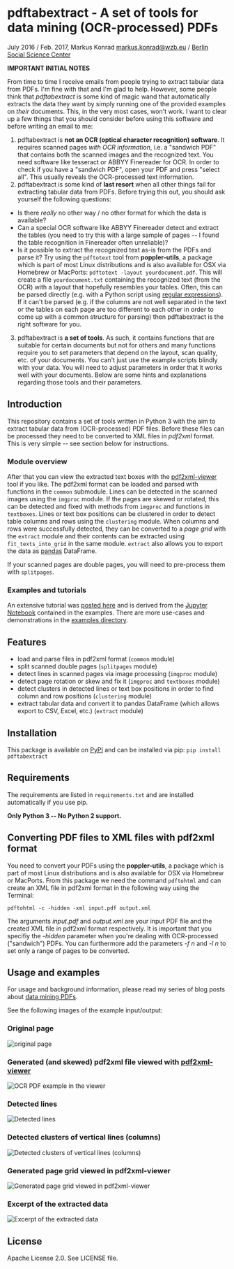 # pdftabextract - A set of tools for data mining (OCR-processed) PDFs

July 2016 / Feb. 2017, Markus Konrad <markus.konrad@wzb.eu> / [Berlin Social Science Center](https://www.wzb.eu/en)

**IMPORTANT INITIAL NOTES**

From time to time I receive emails from people trying to extract tabular data from PDFs. I'm fine with that and I'm glad to help. However, some people think that *pdftabextract* is some kind of magic wand that automatically extracts the data they want by simply running one of the provided examples on *their* documents. This, in the very most cases, won't work. I want to clear up a few things that you should consider before using this software and before writing an email to me:

1. pdftabextract is **not an OCR (optical character recognition) software**. It requires scanned pages *with OCR information*, i.e. a "sandwich PDF" that contains both the scanned images and the recognized text. You need software like tesseract or ABBYY Finereader for OCR. In order to check if you have a "sandwich PDF", open your PDF and press "select all". This usually reveals the OCR-processed text information. 
2. pdftabextract is some kind of **last resort** when all other things fail for extracting tabular data from PDFs. Before trying this out, you should ask yourself the following questions:
  * Is there *really* no other way / no other format for which the data is available?
  * Can a special OCR software like ABBYY Finereader detect and extract the tables (you need to try this with a large sample of pages -- I found the table recognition in Finereader often unreliable)?
  * Is it possible to extract the recognized text as-is from the PDFs and parse it? Try using the `pdftotext` tool from **poppler-utils**, a package which is part of most Linux distributions and is also available for OSX via Homebrew or MacPorts: `pdftotext -layout yourdocument.pdf`. This will create a file `yourdocument.txt` containing the recognized text (from the OCR) with a layout that hopefully resembles your tables. Often, this can be parsed directly (e.g. with a Python script using [regular expressions](https://en.wikipedia.org/wiki/Regular_expression)). If it can't be parsed (e.g. if the columns are not well separated in the text or the tables on each page are too different to each other in order to come up with a common structure for parsing)  then pdftabextract is the right software for you.
3. pdftabextract is **a set of tools**. As such, it contains functions that are suitable for certain documents but not for others and many functions require you to set parameters that depend on the layout, scan quality, etc. of your documents. You can't just use the example scripts blindly with your data. You will need to adjust parameters in order that it works well with your documents. Below are some hints and explanations regarding those tools and their parameters.


## Introduction

This repository contains a set of tools written in Python 3 with the aim to extract tabular data from (OCR-processed)
PDF files. Before these files can be processed they need to be converted to XML files in
*pdf2xml* format. This is very simple -- see section below for instructions.

### Module overview

After that you can view the extracted text boxes with the
[pdf2xml-viewer](https://github.com/WZBSocialScienceCenter/pdf2xml-viewer) tool if you like. The pdf2xml format can be loaded and parsed with functions in the `common` submodule. Lines can be detected in the scanned images using the `imgproc` module. If the pages are skewed or rotated, this can be detected and fixed with methods from `imgproc` and functions in `textboxes`. Lines or text box positions can be clustered in order to detect table columns and rows using the `clustering` module. When columns and rows were successfully detected, they can be converted to a *page grid* with the `extract` module and their contents can be extracted using `fit_texts_into_grid` in the same module. `extract` also allows you to export the data as [pandas](http://pandas.pydata.org/) DataFrame.

If your scanned pages are double pages, you will need to pre-process them with `splitpages`.

### Examples and tutorials

An extensive tutorial was [posted here](https://datascience.blog.wzb.eu/2017/02/16/data-mining-ocr-pdfs-using-pdftabextract-to-liberate-tabular-data-from-scanned-documents/) and is derived from the [Jupyter Notebook](https://github.com/WZBSocialScienceCenter/pdftabextract/blob/master/examples/catalogue_30s/catalog_30s_notebook.ipynb) contained in the examples. There are more use-cases and demonstrations in the [examples directory](https://github.com/WZBSocialScienceCenter/pdftabextract/blob/master/examples/).


## Features

* load and parse files in pdf2xml format (`common` module)
* split scanned double pages (`splitpages` module)
* detect lines in scanned pages via image processing (`imgproc` module)
* detect page rotation or skew and fix it (`imgproc` and `textboxes` module)
* detect clusters in detected lines or text box positions in order to find column and row positions (`clustering` module)
* extract tabular data and convert it to pandas DataFrame (which allows export to CSV, Excel, etc.) (`extract` module)

## Installation

This package is available on [PyPI](https://pypi.python.org/pypi/pdftabextract/) and can be installed via pip: `pip install pdftabextract`

## Requirements

The requirements are listed in `requirements.txt` and are installed automatically if you use pip.

**Only Python 3 -- No Python 2 support.**

## Converting PDF files to XML files with pdf2xml format

You need to convert your PDFs using the **poppler-utils**, a package which is part of most Linux distributions
and is also available for OSX via Homebrew or MacPorts. From this package we need the command `pdftohtml` and can create
an XML file in pdf2xml format in the following way using the Terminal:

```
pdftohtml -c -hidden -xml input.pdf output.xml
```

The arguments *input.pdf* and *output.xml* are your input PDF file and the created XML file in pdf2xml format
respectively. It is important that you specifiy the *-hidden* parameter when you're dealing with OCR-processed
("sandwich") PDFs. You can furthermore add the parameters *-f n* and *-l n* to set only a range of pages to be
converted.

## Usage and examples

For usage and background information, please read my series of blog posts about
[data mining PDFs](https://datascience.blog.wzb.eu/category/pdfs/).


See the following images of the example input/output:

### Original page
![original page](https://datascience.blog.wzb.eu/wp-content/uploads/10/2017/02/ALA1934_RR-excerpt.pdf-3_1.png)

### Generated (and skewed) pdf2xml file viewed with [pdf2xml-viewer](https://github.com/WZBSocialScienceCenter/pdf2xml-viewer)
![OCR PDF example in the viewer](https://datascience.blog.wzb.eu/wp-content/uploads/10/2017/02/pdf2xml-viewer-page.png)

### Detected lines
![Detected lines](https://datascience.blog.wzb.eu/wp-content/uploads/10/2017/02/ALA1934_RR-excerpt.pdf-3_1-lines-orig.png)

### Detected clusters of vertical lines (columns)
![Detected clusters of vertical lines (columns)](https://datascience.blog.wzb.eu/wp-content/uploads/10/2017/02/ALA1934_RR-excerpt.pdf-3_1-vertical-clusters.png)

### Generated page grid viewed in pdf2xml-viewer
![Generated page grid viewed in pdf2xml-viewer](https://datascience.blog.wzb.eu/wp-content/uploads/10/2017/02/pdf2xml-viewer-pagegrid.png)

### Excerpt of the extracted data
![Excerpt of the extracted data](http://datascience.blog.wzb.eu/wp-content/uploads/10/2017/02/pdftabextract-example-extracted-data.png)

## License

Apache License 2.0. See LICENSE file.
